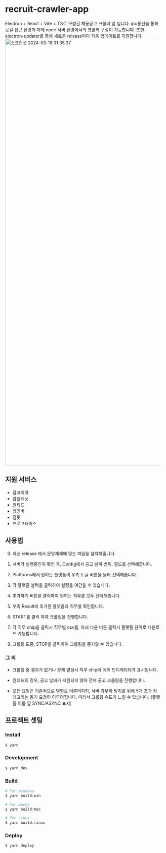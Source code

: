 # recruit-crawler-app

Electron + React + Vite + TS로 구성된 채용공고 크롤러 앱 입니다.
ipc통신을 통해 로컬 접근 환경과 자체 node 서버 환경에서의 크롤러 구성이 가능합니다.
또한 electron-updater를 통해 새로운 release마다 자동 업데이트를 지원합니다.
<img width="1376" alt="스크린샷 2024-03-16 01 35 37" src="https://github.com/minr2kb/recruit-crawler-app/assets/77144827/96ce7118-e213-4efb-aa1e-01d744582a78">

## 지원 서비스
- 잡코리아
- 잡플래닛
- 원티드
- 리멤버
- 점핏
- 프로그래머스

## 사용법
0. 최신 release 에서 운영체제에 맞는 파일을 설치해줍니다.

1. 서버가 실행중인지 확인 후, Config에서 공고 날짜 범위, 필드를 선택해줍니다.

2. Platforms에서 원하는 플랫폼의 우측 토글 버튼을 눌러 선택해줍니다.

3. 각 플랫폼 블럭을 클릭하여 설정을 여닫을 수 있습니다.

4. 추가하기 버튼을 클릭하여 원하는 직무를 모두 선택해줍니다.

5. 우측 Result에 추가된 플랫폼과 직무를 확인합니다.

6. START를 클릭 하여 크롤링을 진행합니다.

7. 각 직무 chip을 클릭시 직무별 csv를, 아래 다운 버튼 클릭시 플랫폼 단위로 다운로드 가능합니다.

8. 크롤링 도중, STOP을 클릭하여 크롤링을 중지할 수 있습니다.

### 그 외

- 크롤링 중 결과가 없거나 문제 발생시 직무 chip에 에러 인디케이터가 표시됩니다.

- 원티드의 경우, 공고 날짜가 지원되지 않아 전체 공고 크롤링을 진행합니다.

- 모든 요청은 기존적으로 병렬로 이루어지되, 서버 과부하 방지를 위해 5개 초과 카테고리는 동기 요청이 이루어집니다. 따라서 크롤링 속도가 느릴 수 있습니다. (플랫폼 이름 옆 SYNC/ASYNC 표시)

## 프로젝트 셋팅


### Install

```bash
$ yarn
```

### Development

```bash
$ yarn dev
```

### Build

```bash
# For windows
$ yarn build:win

# For macOS
$ yarn build:mac

# For Linux
$ yarn build:linux
```

### Deploy
```bash
$ yarn deploy
```
